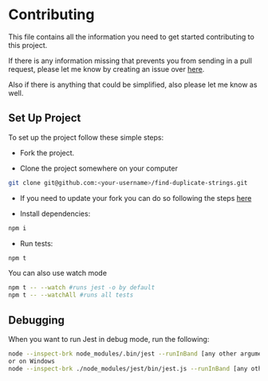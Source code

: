 # Contributing

This file contains all the information you need to get started contributing to this project.

If there is any information missing that prevents you from sending in a pull request, please let me know by creating an issue over [here](https://github.com/erwinheitzman/find-duplicate-strings/issues).

Also if there is anything that could be simplified, also please let me know as well.

## Set Up Project

To set up the project follow these simple steps:

* Fork the project.

* Clone the project somewhere on your computer

```bash
git clone git@github.com:<your-username>/find-duplicate-strings.git
```

* If you need to update your fork you can do so following the steps [here](https://docs.github.com/en/github/collaborating-with-issues-and-pull-requests/syncing-a-fork)

* Install dependencies:

```bash
npm i
```

* Run tests:

```bash
npm t
```

You can also use watch mode

```bash
npm t -- --watch #runs jest -o by default
npm t -- --watchAll #runs all tests
```

## Debugging

When you want to run Jest in debug mode, run the following:

```bash
node --inspect-brk node_modules/.bin/jest --runInBand [any other arguments here]
or on Windows
node --inspect-brk ./node_modules/jest/bin/jest.js --runInBand [any other arguments here]
```

